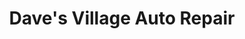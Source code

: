 ---
title: "Dave's Village Auto Repair"
url: /whiting/daves-village-auto-repair/
shop: car repair
---